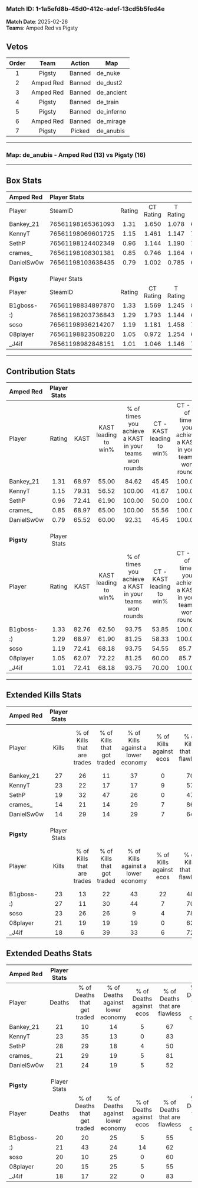 ### Match ID: 1-1a5efd8b-45d0-412c-adef-13cd5b5fed4e  
**Match Date**: 2025-02-26  
**Teams**: Amped Red vs Pigsty  

## Vetos  

| Order | Team | Action | Map |
| :---: | :--: | :----: | --- |
| 1 | Pigsty | Banned | de_nuke |
| 2 | Amped Red | Banned | de_dust2 |
| 3 | Amped Red | Banned | de_ancient |
| 4 | Pigsty | Banned | de_train |
| 5 | Pigsty | Banned | de_inferno |
| 6 | Amped Red | Banned | de_mirage |
| 7 | Pigsty | Picked | de_anubis |

---  

### **Map**: de_anubis - Amped Red (13) vs Pigsty (16)  
---  

## Box Stats  

| **Amped Red** | Player Stats      |        |           |          |       |      |       |         |        |      |     |
| :- | :- | :-: | :-: | :-: | :-: | :-: | :-: | :-: | :-: | :-: | :-: |
| Player        | SteamID           | Rating | CT Rating | T Rating | KAST  | ADR  | Kills | Assists | Deaths | K/D  | HS% |
| Bankey_21     | 76561198165361093 |  1.31  |   1.650   |  1.078   | 68.97 | 96.2 |  27   |    4    |   21   | 1.29 | 59  |
| KennyT        | 76561198069601725 |  1.15  |   1.461   |  1.147   | 79.31 | 71.9 |  23   |    5    |   23   | 1.00 | 30  |
| SethP         | 76561198124402349 |  0.96  |   1.144   |  1.190   | 72.41 | 87.7 |  19   |   11    |   28   | 0.68 | 26  |
| crames_       | 76561198108301381 |  0.85  |   0.746   |  1.164   | 68.97 | 70.2 |  14   |    9    |   21   | 0.67 | 64  |
| DanielSw0w    | 76561198103638435 |  0.79  |   1.002   |  0.785   | 65.52 | 59.5 |  14   |    8    |   21   | 0.67 | 35  |
|               |                   |        |           |          |       |      |       |         |        |      |     |
|               |                   |        |           |          |       |      |       |         |        |      |     |
|               |                   |        |           |          |       |      |       |         |        |      |     |
| **Pigsty**    | Player Stats      |        |           |          |       |      |       |         |        |      |     |
| Player        | SteamID           | Rating | CT Rating | T Rating | KAST  | ADR  | Kills | Assists | Deaths | K/D  | HS% |
| B1gboss-      | 76561198834897870 |  1.33  |   1.569   |  1.245   | 82.76 | 95.3 |  23   |   13    |   20   | 1.15 | 34  |
| :)            | 76561198203736843 |  1.29  |   1.793   |  1.144   | 68.97 | 90.0 |  27   |    5    |   21   | 1.29 | 55  |
| soso          | 76561198936214207 |  1.19  |   1.181   |  1.458   | 72.41 | 80.9 |  23   |    7    |   20   | 1.15 | 60  |
| 08player      | 76561198823508220 |  1.05  |   0.972   |  1.254   | 62.07 | 77.5 |  21   |    8    |   20   | 1.05 | 47  |
| _J4if         | 76561198982848151 |  1.01  |   1.046   |  1.146   | 72.41 | 64.0 |  18   |    3    |   18   | 1.00 | 61  |
---  

## Contribution Stats  

| **Amped Red** | Player Stats |       |                      |                                                        |                           |                                                             |                          |                                                            |
| :- | :-: | :-: | :-: | :-: | :-: | :-: | :-: | :-: |
| Player        |    Rating    | KAST  | KAST leading to win% | % of times you achieve a KAST in your teams won rounds | CT - KAST leading to win% | CT - % of times you achieve a KAST in your teams won rounds | T - KAST leading to win% | T - % of times you achieve a KAST in your teams won rounds |
| Bankey_21     |     1.31     | 68.97 |        55.00         |                         84.62                          |           45.45           |                           100.00                            |          66.67           |                           75.00                            |
| KennyT        |     1.15     | 79.31 |        56.52         |                         100.00                         |           41.67           |                           100.00                            |          72.73           |                           100.00                           |
| SethP         |     0.96     | 72.41 |        61.90         |                         100.00                         |           50.00           |                           100.00                            |          72.73           |                           100.00                           |
| crames_       |     0.85     | 68.97 |        65.00         |                         100.00                         |           55.56           |                           100.00                            |          72.73           |                           100.00                           |
| DanielSw0w    |     0.79     | 65.52 |        60.00         |                         92.31                          |           45.45           |                           100.00                            |          77.78           |                           87.50                            |
|               |              |       |                      |                                                        |                           |                                                             |                          |                                                            |
|               |              |       |                      |                                                        |                           |                                                             |                          |                                                            |
|               |              |       |                      |                                                        |                           |                                                             |                          |                                                            |
| **Pigsty**    | Player Stats |       |                      |                                                        |                           |                                                             |                          |                                                            |
| Player        |    Rating    | KAST  | KAST leading to win% | % of times you achieve a KAST in your teams won rounds | CT - KAST leading to win% | CT - % of times you achieve a KAST in your teams won rounds | T - KAST leading to win% | T - % of times you achieve a KAST in your teams won rounds |
| B1gboss-      |     1.33     | 82.76 |        62.50         |                         93.75                          |           53.85           |                           100.00                            |          72.73           |                           88.89                            |
| :)            |     1.29     | 68.97 |        61.90         |                         81.25                          |           58.33           |                           100.00                            |          66.67           |                           66.67                            |
| soso          |     1.19     | 72.41 |        68.18         |                         93.75                          |           54.55           |                            85.71                            |          81.82           |                           100.00                           |
| 08player      |     1.05     | 62.07 |        72.22         |                         81.25                          |           60.00           |                            85.71                            |          87.50           |                           77.78                            |
| _J4if         |     1.01     | 72.41 |        68.18         |                         93.75                          |           70.00           |                           100.00                            |          66.67           |                           88.89                            |
---  

## Extended Kills Stats  

| **Amped Red** | Player Stats |                            |                            |                                    |                         |                              |                                 |                                       |                    |           |
| :- | :-: | :-: | :-: | :-: | :-: | :-: | :-: | :-: | :-: | :-: |
| Player        |    Kills     | % of Kills that are trades | % of Kills that got traded | % of Kills against a lower economy | % of Kills against ecos | % of Kills that are flawless | % of Kills that are close duels | % of Kills that are assisted by flash | Pistol Round Kills | AWP Kills |
| Bankey_21     |      27      |             26             |             11             |                 37                 |            0            |              70              |                0                |                  11                   |         0          |     0     |
| KennyT        |      23      |             22             |             17             |                 17                 |            9            |              57              |               13                |                   0                   |         3          |     8     |
| SethP         |      19      |             32             |             47             |                 26                 |            0            |              47              |                0                |                   5                   |         0          |     0     |
| crames_       |      14      |             21             |             14             |                 29                 |            7            |              86              |                0                |                   0                   |         0          |     0     |
| DanielSw0w    |      14      |             29             |             14             |                 29                 |            7            |              64              |               14                |                   0                   |         0          |     0     |
|               |              |                            |                            |                                    |                         |                              |                                 |                                       |                    |           |
|               |              |                            |                            |                                    |                         |                              |                                 |                                       |                    |           |
|               |              |                            |                            |                                    |                         |                              |                                 |                                       |                    |           |
| **Pigsty**    | Player Stats |                            |                            |                                    |                         |                              |                                 |                                       |                    |           |
| Player        |    Kills     | % of Kills that are trades | % of Kills that got traded | % of Kills against a lower economy | % of Kills against ecos | % of Kills that are flawless | % of Kills that are close duels | % of Kills that are assisted by flash | Pistol Round Kills | AWP Kills |
| B1gboss-      |      23      |             13             |             22             |                 43                 |           22            |              48              |               22                |                   4                   |         3          |     0     |
| :)            |      27      |             11             |             30             |                 44                 |            7            |              70              |                7                |                   0                   |         2          |     0     |
| soso          |      23      |             26             |             26             |                 9                  |            4            |              78              |                9                |                   0                   |         1          |     0     |
| 08player      |      21      |             19             |             19             |                 19                 |            0            |              62              |               14                |                   5                   |         4          |     1     |
| _J4if         |      18      |             6              |             39             |                 33                 |            6            |              72              |                0                |                   0                   |         0          |     0     |
## Extended Deaths Stats  

| **Amped Red** | Player Stats |                             |                                   |                          |                               |                            |                           |               |
| :- | :-: | :-: | :-: | :-: | :-: | :-: | :-: | :-: |
| Player        |    Deaths    | % of Deaths that get traded | % of Deaths against lower economy | % of Deaths against ecos | % of Deaths that are flawless | % of Deaths that are close | % of Deaths while blinded | Deaths to AWP |
| Bankey_21     |      21      |             10              |                14                 |            5             |              67               |             5              |             0             |       1       |
| KennyT        |      23      |             35              |                13                 |            0             |              83               |             9              |             0             |       0       |
| SethP         |      28      |             29              |                18                 |            4             |              50               |             18             |             0             |       0       |
| crames_       |      21      |             29              |                19                 |            5             |              81               |             5              |            10             |       0       |
| DanielSw0w    |      21      |             24              |                19                 |            5             |              52               |             14             |             0             |       0       |
|               |              |                             |                                   |                          |                               |                            |                           |               |
|               |              |                             |                                   |                          |                               |                            |                           |               |
|               |              |                             |                                   |                          |                               |                            |                           |               |
| **Pigsty**    | Player Stats |                             |                                   |                          |                               |                            |                           |               |
| Player        |    Deaths    | % of Deaths that get traded | % of Deaths against lower economy | % of Deaths against ecos | % of Deaths that are flawless | % of Deaths that are close | % of Deaths while blinded | Deaths to AWP |
| B1gboss-      |      20      |             20              |                25                 |            5             |              55               |             10             |             5             |       1       |
| :)            |      21      |             43              |                24                 |            14            |              62               |             0              |             5             |       3       |
| soso          |      20      |             10              |                25                 |            0             |              60               |             10             |             0             |       2       |
| 08player      |      20      |             15              |                25                 |            5             |              55               |             0              |             5             |       2       |
| _J4if         |      18      |             17              |                22                 |            0             |              83               |             6              |             6             |       0       |
